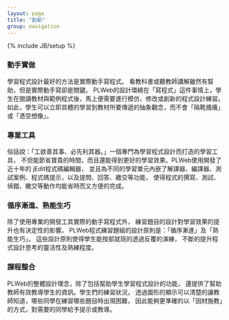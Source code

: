 ```yaml
---
layout: page
title: "創新"
group: navigation
---
```

{% include JB/setup %}

### 動手實做

學習程式設計最好的方法是實際動手寫程式。 看教科書或聽教師講解雖然有幫助，但是實際動手寫卻是關鍵。 PLWeb的設計環繞在「寫程式」這件事情上，學生在閱讀教材與範例程式後，馬上便需要進行模仿、修改或創新的程式設計練習。 如此，學生可以立即具體的學習到教材所要傳遞的抽象觀念，而不會「隔靴搔癢」或「憑空想像」。

### 專業工具

俗話說：「工欲善其事、必先利其器。」一個專門為學習程式設計而打造的學習工具， 不但能節省寶貴的時間，而且還能得到更好的學習效果。PLWeb使用開發了近十年的 jEdit程式碼編輯器， 並且為不同的學習單元內嵌了解譯器、編譯器、測試案例、程式碼提示，以及提問、回答、繳交等功能， 使得程式的撰寫、測試、偵錯、繳交等動作均能省時而又方便的完成。

### 循序漸進、熟能生巧

除了使用專業的開發工具實際的動手寫程式外， 練習題目的設計對學習效果的提升也有決定性的影響。 PLWeb程式練習題組的設計原則是：「循序漸進」及「熟能生巧」。 這些設計原則使得學生能按部就班的透過反覆的演練， 不斷的提升程式設計思考的靈活性及熟練程度。

### 課程整合

PLWeb的整體設計理念，除了包括幫助學生學習程式設計的功能， 還提供了幫助教師有效教導學生的資訊。學生們的練習狀況， 透過圖形的顯示可以清楚的讓教師知道，哪些同學在練習哪些題目時出現困難， 因此能夠更準確的以「因材施教」的方式，對需要的同學給予提示或教導。
